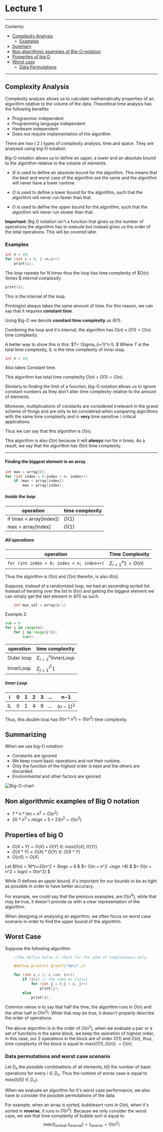 # Lecture 1

___
Contents:
* [Complexity Analysis](#complexity-analysis)
  * [Examples](#examples)
* [Summary](#summarizing)
* [Non algorithmic examples of Big-O-notation](#non-algorithmic-examples-of-big-o-notation)
* [Properties of big O](#properties-of-big-o)
* [Worst case](#worst-case)
  * [Data Permutations](#data-permutations-and-worst-case-scenario)
___

## Complexity Analysis

Complexity analysis allows us to calculate mathematically properties of an algorithm relative to the volume of the data.
Theoretical time analysis has the following benefits:

* Programmer independent
* Programming language independent
* Hardware independent
* Does not require implementation of the algorithm

There are two ( 2 ) types of complexity analysis, time and space. They are analysed using big-O notation.

Big-O notation allows us to define an upper, a lower and an absolute bound to the algorithm relative to the volume of elements.

* $\Theta$ is used to define an absolute bound for the algorithm. This means that the best and worst case of the algorithm are the same and the algorithm will never have a lower runtime.

* $\Omega$ is used to define a lower bound for the algorithm, such that the algorithm will never run faster than that.
* ${O}$ is used to define the upper bound for the algorithm, such that the algorithm will never run slower than that.

__Important:__ Big O notation isn't a function that gives us the number of operations the algorithm has to execute but instead gives us the order of the total operations. This will be covered later.

### Examples

```C
int n = 10;
for (int i = 0; i <n;i++)
    print(i);
```

The loop repeats for  N times thus the loop has time complexity of $O(n) \times $ _internal complexity_.

```C
print(i);
```

This is the internal of the loop.

Printing(x) always takes the same amount of time. For this reason, we can say that it requires __constant time__.

Using Big-O we denote __constant time complexity__ as $\Theta (1)$.

Combining the loop and it's internal, the algorithm has $O(n) {\times} O(1) = O(n)$ time complexity.

A better way to show this is this:
$T= \Sigma_{i=1}^n IL $
Where $T$ is the total time complexity, $IL$ is the time complexity of inner loop.

```C
int n = 10;
```

Also takes Constant time.

This algorithm has total time complexity $O(n)+O(1) = O(n)$.

Similarly to finding the limit of a function, big-O notation allows us to ignore constant numbers as they don't alter time complexity relative to the amount of elements.

Moreover, multiplications of constants are considered irrelevant in the grand scheme of things and are only to be considered when comparing algorithms with the same time complexity and in __very__ time sensitive / critical applications.

Thus we can say that this algorithm is ${O(n)}$.

This algorithm is also $\Omega(n)$ because it will ***always*** run for $n$ times. As a result, we say that the algorithm has $\Theta(n)$ time complexity.
___

#### Finding the biggest element in an array

```C
int max = array[0];
for (int index = 0;index < n; index++)
    if (max < array[index])
        max = array[index];
```

##### Inside the loop

|operation|time complexity|
|---------|---------------|
|if (max < array[index]) | $O(1)$ |
|max = array[index] |$O(1)$ |

##### All operations

| operation|Time Complexity |
|--------|------------------|
|```for (int index = 0; index < n; index++)```| $\Sigma_{i=1}^n 1 = O(n)$|

Thus the algorithm is $O(n)$ and $\Omega(n)$ therefor, is also $\Theta(n)$.

Suppose, instead of a randomized loop, we had an ascending sorted list. Instead of iterating over the list in ${\Theta(n)}$ and getting the biggest element we can simply get the last element in $\Theta(1)$ as such.

```C
    int max_val = array[n-1]
```

Example 2:

```python
sum = 0
for i in range(n):
    for j in range(i*i):
        sum++
```

|operation| time complexity|
|-|-|
|Outer loop|${\Sigma_{i=1}^nInnerLoop}$|
|InnerLoop|${\Sigma_{j=1}^{i^2}1}$|

##### Inner Loop

|i | 0 | 1 | 2 | 3| ...| n-1|
|-|-|-|-|-|-|-|
|IL|0|1|4|9| ... | ${(n-1)^2}$|

Thus, this double loop has ${\Theta(n*n^2)=\Theta(n^3)}$ time complexity.

## Summarizing

When we use big-O notation:

* Constants are ignored
* We keep count basic operations and not their runtime.
* Only the function of the highest order is kept and the others are discarded.
* Environmental and other factors are ignored

![Big-O-chart](../../images/big-O-chart.png)

## Non algorithmic examples of Big O notation

* ${7*n*lnn + n^2} = O(n^2)$
* ${20*n^3 + nlogn + 5 + 23n^2} = O(n^3)$

## Properties of big O

* ${O(X+Y) = O(X)+O(Y)} \in max(O(X),O(Y))$
* ${O(X*Y) = O(X)*O(Y) \in O(X*Y)}$
* ${O(cX) = O(X)}$

Let $f(n) = 16*n+20n^2 + 3logn + 8 $ $= O(n + n^2 +logn +8) $ $= O(n + n^2 + logn) = O(n^2) $

While O defines an upper bound, it's important for our bounds to be as tight as possible in order to have better accuracy.

For example, we could say that the previous examples, are $O(n^4)$, while that may be true, it doesn't provide us with a clear representation of the algorithm.

When designing or analysing an algorithm, we often focus on worst case scenario in order to find the upper bound of the algorithm.

## Worst Case

Suppose the following algorithm:

```C
    //The define below is there for the sake of completeness only.

    #define print(x) printf("%d\n",x)

    for (int i = 1; i <=n; i+=1)
        if (i%2) // the same as i%2==1
            for (int j = 0;j < i; j++)
                print(j);
        else
            print(i);
```

Common sense is to say that half the time, the algorithm runs in $O(n)$ and the other half in $O(n^2)$. While that may be true, it doesn't properly describe the order of operations.

The above algorithm is in the order of $O(n^2)$, when we evaluate a pair or a set of functions in the same block, we keep the operation of highest order, in this case, our 2 operations in the block are of order $O(1)$ and $O(n)$, thus,  time complexity of the block is equal to $max\{O(1),O(n)\}$ $=O(n)$.

### Data permutations and worst case scenario

Let $D_n$ the possible combinations of all elements, $t(I)$ the number of basic operations for every $i \in D_n$. Thus the runtime of worse case is equal  to $max \{ t(I) | I \in D_n\}$.

When we evaluate an algorithm for it's worst case performance, we also have to consider the possible permutations of the data.

For example, when an array is sorted, bubblesort runs in $O(n)$, when it's sorted in __reverse__, it runs in $O(n^2)$. Because we only consider the worst case, we see that time complexity of bubble sort is equal to $$max\{t_{sorted},t_{reverse}\}= t_{reverse} = O(n^2)$$